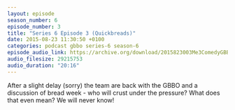 ```yaml
---
layout: episode
season_number: 6
episode_number: 3
title: "Series 6 Episode 3 (Quickbreads)"
date: 2015-08-23 11:30:50 +0100
categories: podcast gbbo series-6 season-6
episode_audio_link: https://archive.org/download/2015823003Me3ComedyGBBOEpisode3/2015-8-23-003-Me3_Comedy--GBBO-Episode3.mp3
audio_filesize: 29215753
audio_duration: "20:16"
---
```

After a slight delay (sorry) the team are back with the GBBO and a discussion of bread week - who will crust under the pressure? What does that even mean? We will never know!

